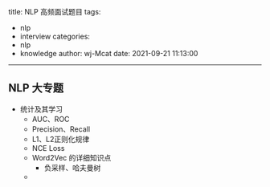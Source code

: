 title: NLP 高频面试题目
tags:
  - nlp
  - interview
categories:
  - nlp
  - knowledge
author: wj-Mcat
date: 2021-09-21 11:13:00
---


## NLP 大专题

* 统计及其学习
  * AUC、ROC
  * Precision、Recall
  * L1、L2正则化规律
  * NCE Loss
  * Word2Vec 的详细知识点
    * 负采样、哈夫曼树
  * 